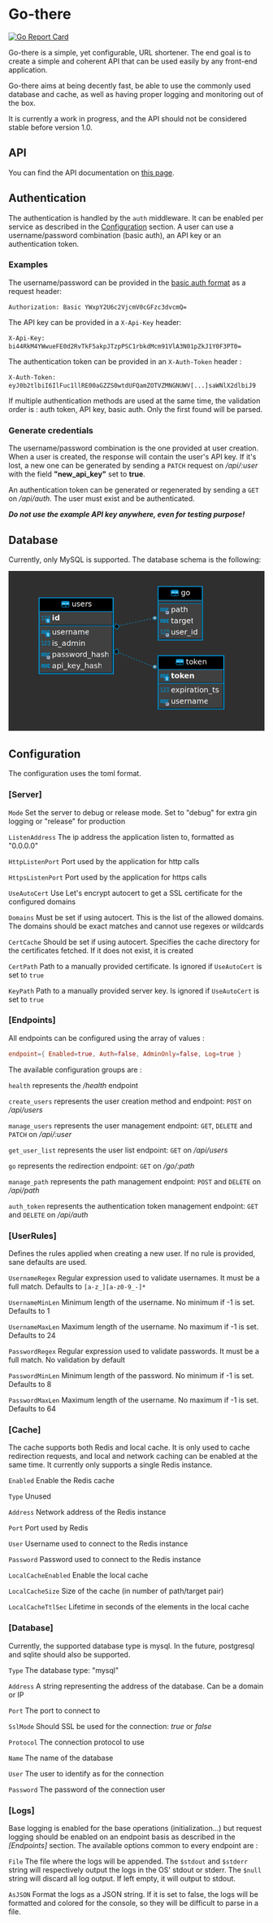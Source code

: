 # Go-there

[![Go Report Card](https://goreportcard.com/badge/github.com/Fraise/go-there)](https://goreportcard.com/report/github.com/Fraise/go-there)

Go-there is a simple, yet configurable, URL shortener. The end goal is to create a simple and coherent API that can be
used easily by any front-end application.

Go-there aims at being decently fast, be able to use the commonly used database and cache, as well as having proper
logging and monitoring out of the box.

It is currently a work in progress, and the API should not be considered stable before version 1.0.

## API

You can find the API documentation on [this page](https://fraise.github.io/go-there/).

## Authentication

The authentication is handled by the `auth` middleware. It can be enabled per service as described in the 
[Configuration](#Configuration) section. A user can use a username/password combination (basic auth), an API key or an 
authentication token.

### Examples

The username/password can be provided in the [basic auth format](https://en.wikipedia.org/wiki/Basic_access_authentication)
as a request header:

```http request
Authorization: Basic YWxpY2U6c2VjcmV0cGFzc3dvcmQ=
```

The API key can be provided in a `X-Api-Key` header:

```http request
X-Api-Key: bi44RkM4YWwueFE0d2RvTkF5akpJTzpPSC1rbkdMcm91VlA3N01pZkJ1Y0F3PT0=
```

The authentication token can be provided in an `X-Auth-Token` header :

```http request
X-Auth-Token: eyJ0b2tlbiI6IlFuc1llRE00aGZZS0wtdUFQamZOTVZMNGNUWV[...]saWNlX2dlbiJ9
```

If multiple authentication methods are used at the same time, the validation order is : auth token, API key,
basic auth. Only the first found will be parsed.


### Generate credentials

The username/password combination is the one provided at user creation. When a user is created, the response will
contain the user's API key. If it's lost, a new one can be generated by sending a `PATCH` request on */api/:user* with
the field **"new_api_key"** set to **true**.

An authentication token can be generated or regenerated by sending a `GET` on */api/auth*. The user must exist and be
authenticated.

***Do not use the example API key anywhere, even for testing purpose!***

## Database

Currently, only MySQL is supported. The database schema is the following:

![Database schema](.images/db-schema.png)


## Configuration

The configuration uses the toml format.

### [Server]

`Mode` Set the server to debug or release mode. Set to "debug" for extra gin logging or "release" for production

`ListenAddress` The ip address the application listen to, formatted as "0.0.0.0"

`HttpListenPort` Port used by the application for http calls

`HttpsListenPort` Port used by the application for https calls

`UseAutoCert` Use Let's encrypt autocert to get a SSL certificate for the configured domains

`Domains` Must be set if using autocert. This is the list of the allowed domains. The domains should be exact matches 
and cannot use regexes or wildcards

`CertCache` Should be set if using autocert. Specifies the cache directory for the certificates fetched. If it does not 
exist, it is created

`CertPath` Path to a manually provided certificate. Is ignored if `UseAutoCert` is set to `true`

`KeyPath` Path to a manually provided server key. Is ignored if `UseAutoCert` is set to `true`

### [Endpoints]

All endpoints can be configured using the array of values :

```toml
endpoint={ Enabled=true, Auth=false, AdminOnly=false, Log=true }
```

The available configuration groups are :

`health` represents the */health* endpoint

`create_users` represents the user creation method and endpoint: `POST` on */api/users*

`manage_users` represents the user management endpoint: `GET`, `DELETE` and `PATCH` on */api/:user*

`get_user_list` represents the user list endpoint: `GET` on */api/users*

`go` represents the redirection endpoint: `GET` on */go/:path*

`manage_path` represents the path management endpoint: `POST` and `DELETE` on */api/path*

`auth_token` represents the authentication token management endpoint: `GET` and `DELETE` on */api/auth*

### [UserRules]

Defines the rules applied when creating a new user. If no rule is provided, sane defaults are used.

`UsernameRegex` Regular expression used to validate usernames. It must be a full match. Defaults to `[a-z_][a-z0-9_-]*`

`UsernameMinLen` Minimum length of the username. No minimum if -1 is set. Defaults to 1

`UsernameMaxLen` Maximum length of the username. No maximum if -1 is set. Defaults to 24

`PasswordRegex` Regular expression used to validate passwords. It must be a full match. No validation by default

`PasswordMinLen` Minimum length of the password. No minimum if -1 is set. Defaults to 8

`PasswordMaxLen` Maximum length of the username. No maximum if -1 is set. Defaults to 64

### [Cache]

The cache supports both Redis and local cache. It is only used to cache redirection requests, and local and network
caching can be enabled at the same time. It currently only supports a single Redis instance.

`Enabled` Enable the Redis cache

`Type` Unused

`Address` Network address of the Redis instance

`Port` Port used by Redis

`User` Username used to connect to the Redis instance

`Password` Password used to connect to the Redis instance

`LocalCacheEnabled` Enable the local cache

`LocalCacheSize` Size of the cache (in number of path/target pair)

`LocalCacheTtlSec` Lifetime in seconds of the elements in the local cache

### [Database]

Currently, the supported database type is mysql. In the future, postgresql and sqlite should also be supported.

`Type` The database type: "mysql"

`Address` A string representing the address of the database. Can be a domain or IP

`Port` The port to connect to

`SslMode` Should SSL be used for the connection: *true* or *false*

`Protocol` The connection protocol to use

`Name` The name of the database

`User` The user to identify as for the connection

`Password` The password of the connection user

### [Logs]

Base logging is enabled for the base operations (initialization...) but request logging should be enabled on an endpoint
basis as described in the *[Endpoints]* section. The available options common to every endpoint are :

`File` The file where the logs will be appended. The `$stdout` and `$stderr` string will respectively output the logs in
the OS' stdout or stderr. The `$null` string will discard all log output. If left empty, it will output to stdout.

`AsJSON` Format the logs as a JSON string. If it is set to false, the logs will be formatted and colored for the 
console, so they will be difficult to parse in a file.